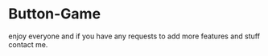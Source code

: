# Button-Game
enjoy everyone and if you have any requests to add more features and stuff contact me.
